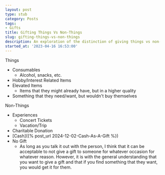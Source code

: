 ```yaml
---
layout: post
type: stub
category: Posts
tags:
- Gifts
title: Gifting Things Vs Non-Things
slug: gifting-things-vs-non-things
description: An exploration of the distinction of giving things vs non-things.
started_at: '2023-04-16 16:53:00'
---
```


Things
* Consumables
    * Alcohol, snacks, etc.
* Hobby/Interest Related Items
* Elevated Items
    * Items that they might already have, but in a higher quality
* Something that they need/want, but wouldn't buy themselves

Non-Things
* Experiences
    * Concert Tickets
    * Vacation/Trip
* Charitable Donation
* [Cash]({% post_url 2024-12-02-Cash-As-A-Gift %})
* No Gift
    * As long as you talk it out with the person, I think that it can be acceptable to not give a gift to someone for whatever occasion for whatever reason. However, it is with the general understanding that you want to give a gift and that if you find something that they want, you would get it for them.